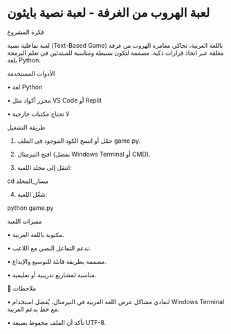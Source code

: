 # لعبة الهروب من الغرفة - لعبة نصية بايثون

فكرة المشروع

لعبة تفاعلية نصية (Text-Based Game) باللغة العربية، تحاكي مغامرة الهروب من غرفة مغلقة عبر اتخاذ قرارات ذكية. مصممة لتكون بسيطة ومناسبة للمبتدئين في تعلم البرمجة بلغة Python.



الأدوات المستخدمة

 • لغة Python
 
 • محرر أكواد مثل VS Code أو Replit
 
 • لا تحتاج مكتبات خارجية



طريقة التشغيل

 1. حمّل أو انسخ الكود الموجود في الملف game.py.
    
 3. افتح التيرمنال (يفضل Windows Terminal أو CMD).
    
 5. انتقل إلى مجلد اللعبة:

cd مسار_المجلد


 4. شغّل اللعبة:

python game.py





مميزات اللعبة

 • مكتوبة باللغة العربية.
 
 • تدعم التفاعل النصي مع اللاعب.
 
 • مصممة بطريقة قابلة للتوسيع والإبداع.
 
 • مناسبة لمشاريع تدريبية أو تعليمية.



📌 ملاحظات

 • لتفادي مشاكل عرض اللغة العربية في التيرمنال، يُفضل استخدام Windows Terminal مع خط يدعم العربية.
 
 • تأكد أن الملف محفوظ بصيغة UTF-8.
